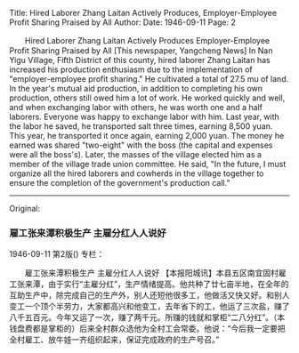 Title: Hired Laborer Zhang Laitan Actively Produces, Employer-Employee Profit Sharing Praised by All
Author:
Date: 1946-09-11
Page: 2

　　Hired Laborer Zhang Laitan Actively Produces
    Employer-Employee Profit Sharing Praised by All
    [This newspaper, Yangcheng News] In Nan Yigu Village, Fifth District of this county, hired laborer Zhang Laitan has increased his production enthusiasm due to the implementation of "employer-employee profit sharing." He cultivated a total of 27.5 mu of land. In the year's mutual aid production, in addition to completing his own production, others still owed him a lot of work. He worked quickly and well, and when exchanging labor with others, he was worth one and a half laborers. Everyone was happy to exchange labor with him. Last year, with the labor he saved, he transported salt three times, earning 8,500 yuan. This year, he transported it once again, earning 2,000 yuan. The money he earned was shared "two-eight" with the boss (the capital and expenses were all the boss's). Later, the masses of the village elected him as a member of the village trade union committee. He said, "In the future, I must organize all the hired laborers and cowherds in the village together to ensure the completion of the government's production call."



<hr /> 

Original: 


### 雇工张来潭积极生产  主雇分红人人说好

1946-09-11
第2版()
专栏：

　　雇工张来潭积极生产
    主雇分红人人说好
    【本报阳城讯】本县五区南宜固村雇工张来潭，由于实行“主雇分红”，生产情绪提高。他共种了廿七亩半地，在全年的互助生产中，除完成自己的生产外，别人还短他很多工，他做活又快又好。和别人变工一个顶个半劳力，大家都高兴和他变工，去年省下的工，他运了三次盐，赚了八千五百元。今年又运了一次，赚了两千元。所赚的钱就和掌柜“二八分红”。（本钱盘费都是掌柜的）后来全村群众选他为全村工会常委。他说：“今后我一定要把全村雇工、放牛娃一齐组织起来，保证完成政府的生产号召。”
